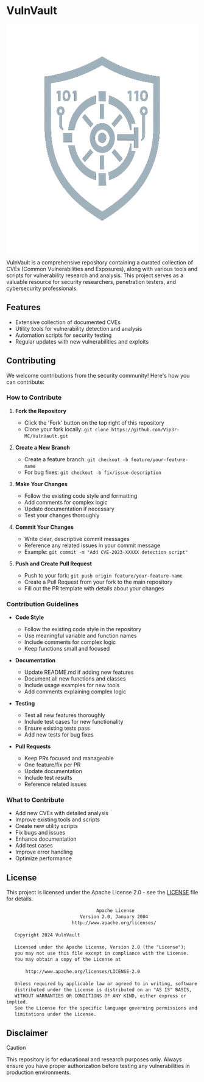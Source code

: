 # VulnVault

<div align="center">
  <img src="VulnVault.png" width="600" height="600">
</div>

VulnVault is a comprehensive repository containing a curated collection of CVEs (Common Vulnerabilities and Exposures), along with various tools and scripts for vulnerability research and analysis. This project serves as a valuable resource for security researchers, penetration testers, and cybersecurity professionals.

## Features

- Extensive collection of documented CVEs
- Utility tools for vulnerability detection and analysis
- Automation scripts for security testing
- Regular updates with new vulnerabilities and exploits

## Contributing

We welcome contributions from the security community! Here's how you can contribute:

### How to Contribute

1. **Fork the Repository**
   - Click the 'Fork' button on the top right of this repository
   - Clone your fork locally: `git clone https://github.com/Vip3r-MC/VulnVault.git`

2. **Create a New Branch**
   - Create a feature branch: `git checkout -b feature/your-feature-name`
   - For bug fixes: `git checkout -b fix/issue-description`

3. **Make Your Changes**
   - Follow the existing code style and formatting
   - Add comments for complex logic
   - Update documentation if necessary
   - Test your changes thoroughly

4. **Commit Your Changes**
   - Write clear, descriptive commit messages
   - Reference any related issues in your commit message
   - Example: `git commit -m "Add CVE-2023-XXXXX detection script"`

5. **Push and Create Pull Request**
   - Push to your fork: `git push origin feature/your-feature-name`
   - Create a Pull Request from your fork to the main repository
   - Fill out the PR template with details about your changes

### Contribution Guidelines

- **Code Style**
  - Follow the existing code style in the repository
  - Use meaningful variable and function names
  - Include comments for complex logic
  - Keep functions small and focused

- **Documentation**
  - Update README.md if adding new features
  - Document all new functions and classes
  - Include usage examples for new tools
  - Add comments explaining complex logic

- **Testing**
  - Test all new features thoroughly
  - Include test cases for new functionality
  - Ensure existing tests pass
  - Add new tests for bug fixes

- **Pull Requests**
  - Keep PRs focused and manageable
  - One feature/fix per PR
  - Update documentation
  - Include test results
  - Reference related issues

### What to Contribute

- Add new CVEs with detailed analysis
- Improve existing tools and scripts
- Create new utility scripts
- Fix bugs and issues
- Enhance documentation
- Add test cases
- Improve error handling
- Optimize performance

## License

This project is licensed under the Apache License 2.0 - see the [LICENSE](LICENSE) file for details.

```
                                 Apache License
                           Version 2.0, January 2004
                        http://www.apache.org/licenses/

   Copyright 2024 VulnVault

   Licensed under the Apache License, Version 2.0 (the "License");
   you may not use this file except in compliance with the License.
   You may obtain a copy of the License at

       http://www.apache.org/licenses/LICENSE-2.0

   Unless required by applicable law or agreed to in writing, software
   distributed under the License is distributed on an "AS IS" BASIS,
   WITHOUT WARRANTIES OR CONDITIONS OF ANY KIND, either express or implied.
   See the License for the specific language governing permissions and
   limitations under the License.
```

## Disclaimer
> [!CAUTION]
> This repository is for educational and research purposes only. Always ensure you have proper authorization before testing any vulnerabilities in production environments.
